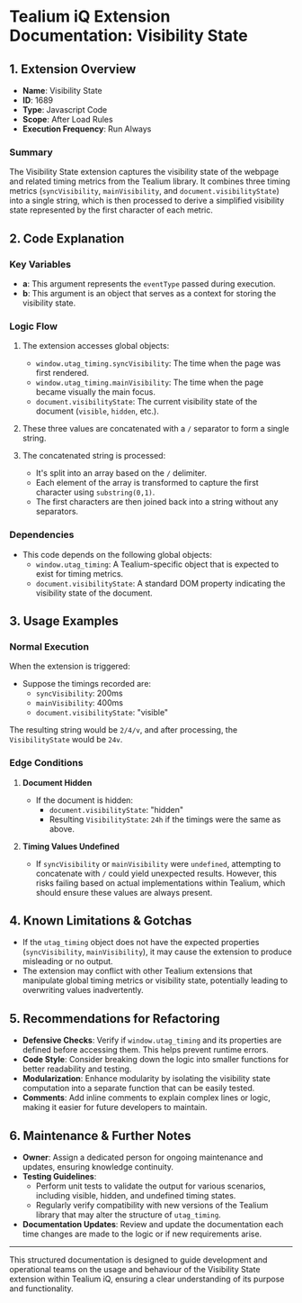 # Tealium iQ Extension Documentation: Visibility State

## 1. Extension Overview
- **Name**: Visibility State
- **ID**: 1689
- **Type**: Javascript Code
- **Scope**: After Load Rules
- **Execution Frequency**: Run Always

### Summary
The Visibility State extension captures the visibility state of the webpage and related timing metrics from the Tealium library. It combines three timing metrics (`syncVisibility`, `mainVisibility`, and `document.visibilityState`) into a single string, which is then processed to derive a simplified visibility state represented by the first character of each metric.

## 2. Code Explanation

### Key Variables
- **a**: This argument represents the `eventType` passed during execution.
- **b**: This argument is an object that serves as a context for storing the visibility state.

### Logic Flow
1. The extension accesses global objects:
   - `window.utag_timing.syncVisibility`: The time when the page was first rendered.
   - `window.utag_timing.mainVisibility`: The time when the page became visually the main focus.
   - `document.visibilityState`: The current visibility state of the document (`visible`, `hidden`, etc.).
   
2. These three values are concatenated with a `/` separator to form a single string.

3. The concatenated string is processed:
   - It's split into an array based on the `/` delimiter.
   - Each element of the array is transformed to capture the first character using `substring(0,1)`.
   - The first characters are then joined back into a string without any separators.

### Dependencies
- This code depends on the following global objects:
  - `window.utag_timing`: A Tealium-specific object that is expected to exist for timing metrics.
  - `document.visibilityState`: A standard DOM property indicating the visibility state of the document.

## 3. Usage Examples

### Normal Execution
When the extension is triggered:
- Suppose the timings recorded are:
  - `syncVisibility`: 200ms
  - `mainVisibility`: 400ms
  - `document.visibilityState`: "visible"
  
The resulting string would be `2/4/v`, and after processing, the `VisibilityState` would be `24v`.

### Edge Conditions
1. **Document Hidden**
   - If the document is hidden:
     - `document.visibilityState`: "hidden"
     - Resulting `VisibilityState`: `24h` if the timings were the same as above.

2. **Timing Values Undefined**
   - If `syncVisibility` or `mainVisibility` were `undefined`, attempting to concatenate with `/` could yield unexpected results. However, this risks failing based on actual implementations within Tealium, which should ensure these values are always present.

## 4. Known Limitations & Gotchas
- If the `utag_timing` object does not have the expected properties (`syncVisibility`, `mainVisibility`), it may cause the extension to produce misleading or no output.
- The extension may conflict with other Tealium extensions that manipulate global timing metrics or visibility state, potentially leading to overwriting values inadvertently.

## 5. Recommendations for Refactoring
- **Defensive Checks**: Verify if `window.utag_timing` and its properties are defined before accessing them. This helps prevent runtime errors.
- **Code Style**: Consider breaking down the logic into smaller functions for better readability and testing.
- **Modularization**: Enhance modularity by isolating the visibility state computation into a separate function that can be easily tested.
- **Comments**: Add inline comments to explain complex lines or logic, making it easier for future developers to maintain.

## 6. Maintenance & Further Notes
- **Owner**: Assign a dedicated person for ongoing maintenance and updates, ensuring knowledge continuity.
- **Testing Guidelines**:
  - Perform unit tests to validate the output for various scenarios, including visible, hidden, and undefined timing states.
  - Regularly verify compatibility with new versions of the Tealium library that may alter the structure of `utag_timing`.
- **Documentation Updates**: Review and update the documentation each time changes are made to the logic or if new requirements arise.

---

This structured documentation is designed to guide development and operational teams on the usage and behaviour of the Visibility State extension within Tealium iQ, ensuring a clear understanding of its purpose and functionality.